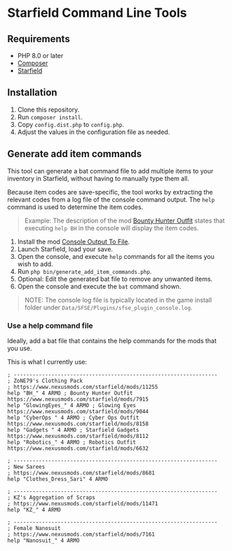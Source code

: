 # Starfield Command Line Tools

## Requirements

- PHP 8.0 or later
- [Composer](https://getcomposer.org/)
- [Starfield](https://store.steampowered.com/app/1716740/Starfield/)

## Installation

1. Clone this repository.
2. Run `composer install`.
3. Copy `config.dist.php` to `config.php`.
4. Adjust the values in the configuration file as needed.

## Generate add item commands

This tool can generate a bat command file to add multiple items to your inventory 
in Starfield, without having to manually type them all. 

Because item codes are save-specific, the tool works by extracting the relevant
codes from a log file of the console command output. The `help` command is used
to determine the item codes.

> Example: The description of the mod [Bounty Hunter Outfit](https://www.nexusmods.com/starfield/mods/7915)
> states that executing `help BH` in the console will display the item codes.

1. Install the mod [Console Output To File](https://www.nexusmods.com/starfield/mods/3142).
2. Launch Starfield, load your save.
3. Open the console, and execute `help` commands for all the items you wish to add.
4. Run `php bin/generate_add_item_commands.php`.
5. Optional: Edit the generated bat file to remove any unwanted items.
6. Open the console and execute the `bat` command shown.

> NOTE: The console log file is typically located in the game install folder
> under `Data/SFSE/Plugins/sfse_plugin_console.log`.

### Use a help command file

Ideally, add a bat file that contains the help commands for the mods that you use.

This is what I currently use:

```
; -----------------------------------------------------------------
; ZoNE79's Clothing Pack
; https://www.nexusmods.com/starfield/mods/11255
help "BH_" 4 ARMO ; Bounty Hunter Outfit https://www.nexusmods.com/starfield/mods/7915
help "GlowingEyes_" 4 ARMO ; Glowing Eyes https://www.nexusmods.com/starfield/mods/9044
help "CyberOps " 4 ARMO ; Cyber Ops Outfit https://www.nexusmods.com/starfield/mods/8158
help "Gadgets " 4 ARMO ; Starfield Gadgets https://www.nexusmods.com/starfield/mods/8112
help "Robotics_" 4 ARMO ; Robotics Outfit https://www.nexusmods.com/starfield/mods/6632

; -----------------------------------------------------------------
; New Sarees
; https://www.nexusmods.com/starfield/mods/8681
help "Clothes_Dress_Sari" 4 ARMO 

; -----------------------------------------------------------------
; KZ's Aggregation of Scraps
; https://www.nexusmods.com/starfield/mods/11471
help "KZ_" 4 ARMO

; -----------------------------------------------------------------
; Female Nanosuit
; https://www.nexusmods.com/starfield/mods/7161
help "Nanosuit_" 4 ARMO
```